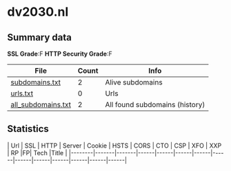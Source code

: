

# dv2030.nl
## Summary data


**SSL Grade**:F
**HTTP Security Grade**:F


| File       | Count | Info |
|------------|-------|------|
|[subdomains.txt](/data/dv2030.nl/subdomains.txt)|2|Alive subdomains|
|[urls.txt](/data/dv2030.nl/urls.txt)|0|Urls|
|[all_subdomains.txt](/data/dv2030.nl/all_subdomains.txt)|2|All found subdomains (history)|


## Statistics


| Url | SSL | HTTP | Server | Cookie | HSTS | CORS | CTO | CSP | XFO | XXP | RP |FP| Tech |Title |
|--------|-------|-------|------|------|------|------|------|------|------|------|------|------|------|